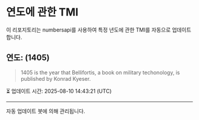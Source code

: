 
# 연도에 관한 TMI

이 리포지토리는 numbersapi를 사용하여 특정 년도에 관한 TMI를 자동으로 업데이트합니다.

## 연도: (1405)
> 1405 is the year that Bellifortis, a book on military techonology, is published by Konrad Kyeser.

⏳ 업데이트 시간: 2025-08-10 14:43:21 (UTC)

---
자동 업데이트 봇에 의해 관리됩니다.
